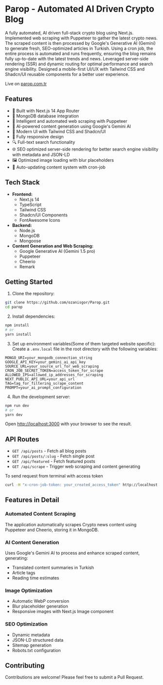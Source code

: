 # Parop - Automated AI Driven Crypto Blog

A fully automated, AI driven full-stack crypto blog using Next.js. Implemented web scraping with Puppeteer to gather the latest crypto news. The scraped content is then processed by Google's Generative AI (Gemini) to generate fresh, SEO-optimized articles in Turkish. Using a cron job, the entire process is automated and runs frequently, ensuring the blog remains fully up-to-date with the latest trends and news. Leveraged server-side rendering (SSR) and dynamic routing for optimal performance and search engine visibility. Designed a mobile-first UI/UX with Tailwind CSS and Shadcn/UI reusable components for a better user experience.

Live on [parop.com.tr](https://parop.com.tr/)

## Features

- 🚀 Built with Next.js 14 App Router
- 💾 MongoDB database integration
- 🤖 Intelligent and automated web scraping with Puppeteer
- 🧠 AI-powered content generation using Google's Gemini AI
- 🎨 Modern UI with Tailwind CSS and Shadcn/UI
- 📱 Fully responsive design
- 🔍 Full-text search functionality
- 🌐 SEO optimized server-side rendering for better search engine visibility with metadata and JSON-LD
- 🖼️ Optimized image loading with blur placeholders
- 🔄 Auto-updating content system with cron-job

## Tech Stack

- **Frontend:**
  - Next.js 14
  - TypeScript
  - Tailwind CSS
  - Shadcn/UI Components
  - FontAwesome Icons
- **Backend:**
  - Node.js
  - MongoDB
  - Mongoose
- **Content Generation and Web Scraping:**
  - Google Generative AI (Gemini 1.5 pro)
  - Puppeteer
  - Cheerio
  - Remark

## Getting Started

1. Clone the repository:

```bash
git clone https://github.com/ozanisgor/Parop.git
cd parop
```

2. Install dependencies:

```bash
npm install
# or
yarn install
```

3. Set up environment variables(Some of them targeted website specific):
   Create a `.env.local` file in the root directory with the following variables:

```env
MONGO_URI=your_mongodb_connection_string
GOOGLE_API_KEY=your_gemini_ai_api_key
SOURCE_URL=your_source_url_for_web_scraping
CRON_JOB_SECRET_TOKEN=access_token_for_scrape
ALLOWED_IPS=allowed_ip_addresses_for_scraping
NEXT_PUBLIC_API_URL=your_api_url
TAG=tag_for_filtering_scrape_content
PROMPT=your_ai_prompt_configuration
```

4. Run the development server:

```bash
npm run dev
# or
yarn dev
```

Open [http://localhost:3000](http://localhost:3000) with your browser to see the result.

## API Routes

- `GET /api/posts` - Fetch all blog posts
- `GET /api/posts/:slug` - Fetch single post
- `GET /api/featured` - Fetch featured posts
- `GET /api/scrape` - Trigger web scraping and content generating

To send request from terminal with access token

```bash
curl -H "x-cron-job-token: your_created_access_token" http://localhost:3000/api/scrape
```

## Features in Detail

### Automated Content Scraping

The application automatically scrapes Crypto news content using Puppeteer and Cheerio, storing it in MongoDB.

### AI Content Generation

Uses Google's Gemini AI to process and enhance scraped content, generating:

- Translated content summaries in Turkish
- Article tags
- Reading time estimates

### Image Optimization

- Automatic WebP conversion
- Blur placeholder generation
- Responsive images with Next.js Image component

### SEO Optimization

- Dynamic metadata
- JSON-LD structured data
- Sitemap generation
- Robots.txt configuration

## Contributing

Contributions are welcome! Please feel free to submit a Pull Request.
